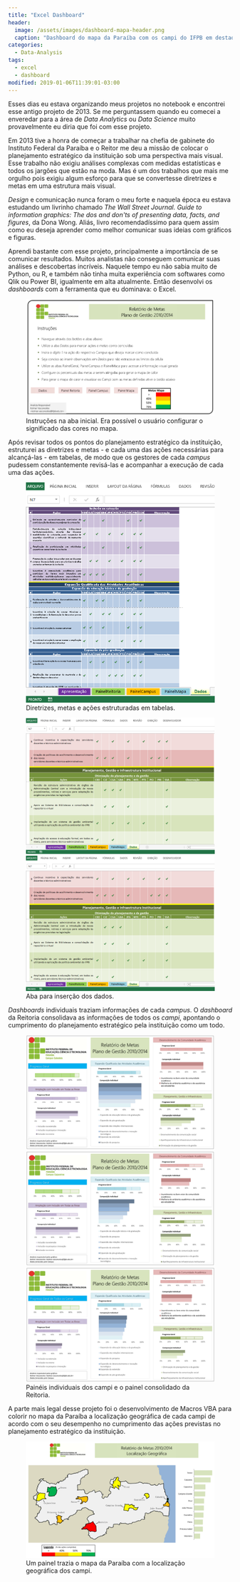 ```yaml
---
title: "Excel Dashboard"
header:
  image: /assets/images/dashboard-mapa-header.png
  caption: "Dashboard do mapa da Paraíba com os campi do IFPB em destaque"
categories:
  - Data-Analysis
tags:
  - excel
  - dashboard
modified: 2019-01-06T11:39:01-03:00
---
```


Esses dias eu estava organizando meus projetos no notebook e encontrei esse antigo projeto de 2013. Se me perguntassem quando eu comecei a enveredar para a área de _Data Analytics_ ou _Data Science_ muito provavelmente eu diria que foi com esse projeto.

Em 2013 tive a honra de começar a trabalhar na chefia de gabinete do Instituto Federal da Paraíba e o Reitor me deu a missão de colocar o planejamento estratégico da instituição sob uma perspectiva mais visual. Esse trabalho não exigiu análises complexas com medidas estatísticas e todos os jargões que estão na moda. Mas é um dos trabalhos que mais me orgulho pois exigiu algum esforço para que se convertesse diretrizes e metas em uma estrutura mais visual.

_Design_ e comunicação nunca foram o meu forte e naquela época eu estava estudando um livrinho chamado _The Wall Street Journal. Guide to information graphics: The dos and don'ts of presenting data, facts, and figures_, da Dona Wong. Aliás, livro recomendadíssimo para quem assim como eu deseja aprender como melhor comunicar suas ideias com gráficos e figuras.

Aprendi bastante com esse projeto, principalmente a importância de se comunicar resultados. Muitos analistas não conseguem comunicar suas análises e descobertas incríveis. Naquele tempo eu não sabia muito de Python, ou R, e também não tinha muita experiência com softwares como Qlik ou Power BI, igualmente em alta atualmente. Então desenvolvi os _dashboards_ com a ferramenta que eu dominava: o Excel.

<figure>
    <a href="/assets/images/painel-principal.png"><img src="/assets/images/painel-principal.png"></a>
	<figcaption>Instruções na aba inicial. Era possível o usuário configurar o significado das cores no mapa.</figcaption>
</figure>

Após revisar todos os pontos do planejamento estratégico da instituição, estruturei as diretrizes e metas - e cada uma das ações necessárias para alcançá-las - em tabelas, de modo que os gestores de cada _campus_ pudessem constantemente revisá-las e acompanhar a execução de cada uma das ações.

<figure>
    <a href="/assets/images/dashboard-dados3.png"><img src="/assets/images/dashboard-dados3.png"></a>
	<figcaption>Diretrizes, metas e ações estruturadas em tabelas.</figcaption>
</figure>

<figure class="half">
    <a href="/assets/images/dashboard-dados1.png"><img src="/assets/images/dashboard-dados2.png"></a>
    <a href="/assets/images/dashboard-dados2.png"><img src="/assets/images/dashboard-dados2.png"></a>
    <figcaption>Aba para inserção dos dados.</figcaption>
</figure>

_Dashboards_ individuais traziam informações de cada _campus_. O _dashboard_ da Reitoria consolidava as informações de todos os _campi_, apontando o cumprimento do planejamento estratégico pela instituição como um todo.

<figure class="third">
    <a href="/assets/images/painel-campus1.png"><img src="/assets/images/painel-campus1.png"></a>
    <a href="/assets/images/painel-campus2.png"><img src="/assets/images/painel-campus2.png"></a>
    <a href="/assets/images/painel-reitoria.png"><img src="/assets/images/painel-reitoria.png"></a>
    <figcaption>Painéis individuais dos campi e o painel consolidado da Reitoria.</figcaption>
</figure>

A parte mais legal desse projeto foi o desenvolvimento de Macros VBA para colorir no mapa da Paraíba a localização geográfica de cada campi de acordo com o seu desempenho no cumprimento das ações previstas no planejamento estratégico da instituição.

<figure>
    <a href="/assets/images/dashboard-mapa.png"><img src="/assets/images/dashboard-mapa.png"></a>
	<figcaption>Um painel trazia o mapa da Paraíba com a localização geográfica dos campi.</figcaption>
</figure>
